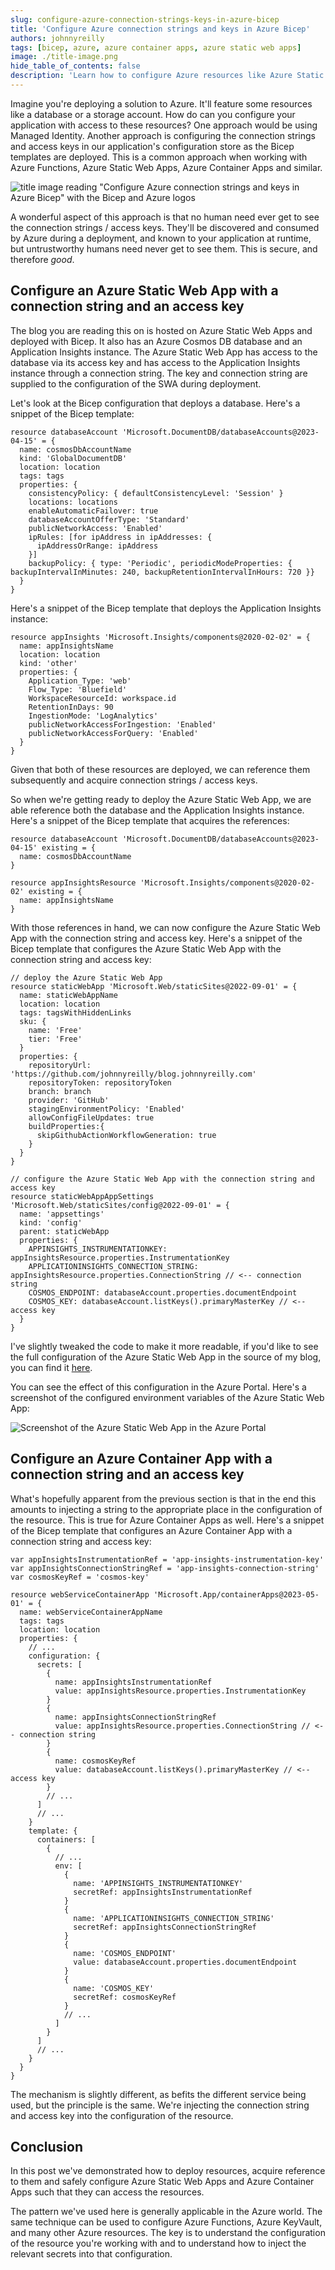 ```yaml
---
slug: configure-azure-connection-strings-keys-in-azure-bicep
title: 'Configure Azure connection strings and keys in Azure Bicep'
authors: johnnyreilly
tags: [bicep, azure, azure container apps, azure static web apps]
image: ./title-image.png
hide_table_of_contents: false
description: 'Learn how to configure Azure resources like Azure Static Web Apps and Azure Container Apps with connection strings and access keys in Azure with Bicep.'
---
```


Imagine you're deploying a solution to Azure. It'll feature some resources like a database or a storage account. How do can you configure your application with access to these resources? One approach would be using Managed Identity. Another approach is configuring the connection strings and access keys in our application's configuration store as the Bicep templates are deployed. This is a common approach when working with Azure Functions, Azure Static Web Apps, Azure Container Apps and similar.

![title image reading "Configure Azure connection strings and keys in Azure Bicep" with the Bicep and Azure logos](title-image.png)

A wonderful aspect of this approach is that no human need ever get to see the connection strings / access keys. They'll be discovered and consumed by Azure during a deployment, and known to your application at runtime, but untrustworthy humans need never get to see them. This is secure, and therefore _good_.

<!--truncate-->

## Configure an Azure Static Web App with a connection string and an access key

The blog you are reading this on is hosted on Azure Static Web Apps and deployed with Bicep. It also has an Azure Cosmos DB database and an Application Insights instance. The Azure Static Web App has access to the database via its access key and has access to the Application Insights instance through a connection string. The key and connection string are supplied to the configuration of the SWA during deployment.

Let's look at the Bicep configuration that deploys a database. Here's a snippet of the Bicep template:

```bicep
resource databaseAccount 'Microsoft.DocumentDB/databaseAccounts@2023-04-15' = {
  name: cosmosDbAccountName
  kind: 'GlobalDocumentDB'
  location: location
  tags: tags
  properties: {
    consistencyPolicy: { defaultConsistencyLevel: 'Session' }
    locations: locations
    enableAutomaticFailover: true
    databaseAccountOfferType: 'Standard'
    publicNetworkAccess: 'Enabled'
    ipRules: [for ipAddress in ipAddresses: {
      ipAddressOrRange: ipAddress
    }]
    backupPolicy: { type: 'Periodic', periodicModeProperties: { backupIntervalInMinutes: 240, backupRetentionIntervalInHours: 720 }}
  }
}
```

Here's a snippet of the Bicep template that deploys the Application Insights instance:

```bicep
resource appInsights 'Microsoft.Insights/components@2020-02-02' = {
  name: appInsightsName
  location: location
  kind: 'other'
  properties: {
    Application_Type: 'web'
    Flow_Type: 'Bluefield'
    WorkspaceResourceId: workspace.id
    RetentionInDays: 90
    IngestionMode: 'LogAnalytics'
    publicNetworkAccessForIngestion: 'Enabled'
    publicNetworkAccessForQuery: 'Enabled'
  }
}
```

Given that both of these resources are deployed, we can reference them subsequently and acquire connection strings / access keys.

So when we're getting ready to deploy the Azure Static Web App, we are able reference both the database and the Application Insights instance. Here's a snippet of the Bicep template that acquires the references:

```bicep
resource databaseAccount 'Microsoft.DocumentDB/databaseAccounts@2023-04-15' existing = {
  name: cosmosDbAccountName
}

resource appInsightsResource 'Microsoft.Insights/components@2020-02-02' existing = {
  name: appInsightsName
}
```

With those references in hand, we can now configure the Azure Static Web App with the connection string and access key. Here's a snippet of the Bicep template that configures the Azure Static Web App with the connection string and access key:

```bicep
// deploy the Azure Static Web App
resource staticWebApp 'Microsoft.Web/staticSites@2022-09-01' = {
  name: staticWebAppName
  location: location
  tags: tagsWithHiddenLinks
  sku: {
    name: 'Free'
    tier: 'Free'
  }
  properties: {
    repositoryUrl: 'https://github.com/johnnyreilly/blog.johnnyreilly.com'
    repositoryToken: repositoryToken
    branch: branch
    provider: 'GitHub'
    stagingEnvironmentPolicy: 'Enabled'
    allowConfigFileUpdates: true
    buildProperties:{
      skipGithubActionWorkflowGeneration: true
    }
  }
}

// configure the Azure Static Web App with the connection string and access key
resource staticWebAppAppSettings 'Microsoft.Web/staticSites/config@2022-09-01' = {
  name: 'appsettings'
  kind: 'config'
  parent: staticWebApp
  properties: {
    APPINSIGHTS_INSTRUMENTATIONKEY: appInsightsResource.properties.InstrumentationKey
    APPLICATIONINSIGHTS_CONNECTION_STRING: appInsightsResource.properties.ConnectionString // <-- connection string
    COSMOS_ENDPOINT: databaseAccount.properties.documentEndpoint
    COSMOS_KEY: databaseAccount.listKeys().primaryMasterKey // <-- access key
  }
}
```

I've slightly tweaked the code to make it more readable, if you'd like to see the full configuration of the Azure Static Web App in the source of my blog, you can find it [here](https://github.com/johnnyreilly/blog.johnnyreilly.com/blob/df2382e31dab82604e98d91f83967b8b559eb507/infra/static-web-app.bicep#L47C1-L57C2).

You can see the effect of this configuration in the Azure Portal. Here's a screenshot of the configured environment variables of the Azure Static Web App:

![Screenshot of the Azure Static Web App in the Azure Portal](screenshot-azure-portal-environment-variables.png)

## Configure an Azure Container App with a connection string and an access key

What's hopefully apparent from the previous section is that in the end this amounts to injecting a string to the appropriate place in the configuration of the resource. This is true for Azure Container Apps as well. Here's a snippet of the Bicep template that configures an Azure Container App with a connection string and access key:

```bicep
var appInsightsInstrumentationRef = 'app-insights-instrumentation-key'
var appInsightsConnectionStringRef = 'app-insights-connection-string'
var cosmosKeyRef = 'cosmos-key'

resource webServiceContainerApp 'Microsoft.App/containerApps@2023-05-01' = {
  name: webServiceContainerAppName
  tags: tags
  location: location
  properties: {
    // ...
    configuration: {
      secrets: [
        {
          name: appInsightsInstrumentationRef
          value: appInsightsResource.properties.InstrumentationKey
        }
        {
          name: appInsightsConnectionStringRef
          value: appInsightsResource.properties.ConnectionString // <-- connection string
        }
        {
          name: cosmosKeyRef
          value: databaseAccount.listKeys().primaryMasterKey // <-- access key
        }
        // ...
      ]
      // ...
    }
    template: {
      containers: [
        {
          // ...
          env: [
            {
              name: 'APPINSIGHTS_INSTRUMENTATIONKEY'
              secretRef: appInsightsInstrumentationRef
            }
            {
              name: 'APPLICATIONINSIGHTS_CONNECTION_STRING'
              secretRef: appInsightsConnectionStringRef
            }
            {
              name: 'COSMOS_ENDPOINT'
              value: databaseAccount.properties.documentEndpoint
            }
            {
              name: 'COSMOS_KEY'
              secretRef: cosmosKeyRef
            }
            // ...
          ]
        }
      ]
      // ...
    }
  }
}
```

The mechanism is slightly different, as befits the different service being used, but the principle is the same. We're injecting the connection string and access key into the configuration of the resource.

## Conclusion

In this post we've demonstrated how to deploy resources, acquire reference to them and safely configure Azure Static Web Apps and Azure Container Apps such that they can access the resources.

The pattern we've used here is generally applicable in the Azure world. The same technique can be used to configure Azure Functions, Azure KeyVault, and many other Azure resources. The key is to understand the configuration of the resource you're working with and to understand how to inject the relevant secrets into that configuration.

